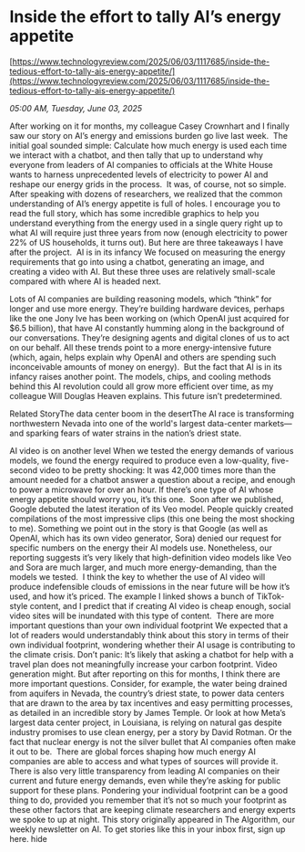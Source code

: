 # Inside the effort to tally AI’s energy appetite

[https://www.technologyreview.com/2025/06/03/1117685/inside-the-tedious-effort-to-tally-ais-energy-appetite/](https://www.technologyreview.com/2025/06/03/1117685/inside-the-tedious-effort-to-tally-ais-energy-appetite/)

*05:00 AM, Tuesday, June 03, 2025*

After working on it for months, my colleague Casey Crownhart and I finally saw our story on AI’s energy and emissions burden go live last week.  The initial goal sounded simple: Calculate how much energy is used each time we interact with a chatbot, and then tally that up to understand why everyone from leaders of AI companies to officials at the White House wants to harness unprecedented levels of electricity to power AI and reshape our energy grids in the process.   It was, of course, not so simple. After speaking with dozens of researchers, we realized that the common understanding of AI’s energy appetite is full of holes. I encourage you to read the full story, which has some incredible graphics to help you understand everything from the energy used in a single query right up to what AI will require just three years from now (enough electricity to power 22% of US households, it turns out). But here are three takeaways I have after the project.  AI is in its infancy We focused on measuring the energy requirements that go into using a chatbot, generating an image, and creating a video with AI. But these three uses are relatively small-scale compared with where AI is headed next.

Lots of AI companies are building reasoning models, which “think” for longer and use more energy. They’re building hardware devices, perhaps like the one Jony Ive has been working on (which OpenAI just acquired for $6.5 billion), that have AI constantly humming along in the background of our conversations. They’re designing agents and digital clones of us to act on our behalf. All these trends point to a more energy-intensive future (which, again, helps explain why OpenAI and others are spending such inconceivable amounts of money on energy).  But the fact that AI is in its infancy raises another point. The models, chips, and cooling methods behind this AI revolution could all grow more efficient over time, as my colleague Will Douglas Heaven explains. This future isn’t predetermined.

Related StoryThe data center boom in the desertThe AI race is transforming northwestern Nevada into one of the world's largest data-center markets—and sparking fears of water strains in the nation’s driest state.

AI video is on another level When we tested the energy demands of various models, we found the energy required to produce even a low-quality, five-second video to be pretty shocking: It was 42,000 times more than the amount needed for a chatbot answer a question about a recipe, and enough to power a microwave for over an hour. If there’s one type of AI whose energy appetite should worry you, it’s this one.  Soon after we published, Google debuted the latest iteration of its Veo model. People quickly created compilations of the most impressive clips (this one being the most shocking to me). Something we point out in the story is that Google (as well as OpenAI, which has its own video generator, Sora) denied our request for specific numbers on the energy their AI models use. Nonetheless, our reporting suggests it’s very likely that high-definition video models like Veo and Sora are much larger, and much more energy-demanding, than the models we tested.  I think the key to whether the use of AI video will produce indefensible clouds of emissions in the near future will be how it’s used, and how it’s priced. The example I linked shows a bunch of TikTok-style content, and I predict that if creating AI video is cheap enough, social video sites will be inundated with this type of content.  There are more important questions than your own individual footprint We expected that a lot of readers would understandably think about this story in terms of their own individual footprint, wondering whether their AI usage is contributing to the climate crisis. Don’t panic: It’s likely that asking a chatbot for help with a travel plan does not meaningfully increase your carbon footprint. Video generation might. But after reporting on this for months, I think there are more important questions. Consider, for example, the water being drained from aquifers in Nevada, the country’s driest state, to power data centers that are drawn to the area by tax incentives and easy permitting processes, as detailed in an incredible story by James Temple. Or look at how Meta’s largest data center project, in Louisiana, is relying on natural gas despite industry promises to use clean energy, per a story by David Rotman. Or the fact that nuclear energy is not the silver bullet that AI companies often make it out to be.  There are global forces shaping how much energy AI companies are able to access and what types of sources will provide it. There is also very little transparency from leading AI companies on their current and future energy demands, even while they’re asking for public support for these plans. Pondering your individual footprint can be a good thing to do, provided you remember that it’s not so much your footprint as these other factors that are keeping climate researchers and energy experts we spoke to up at night. This story originally appeared in The Algorithm, our weekly newsletter on AI. To get stories like this in your inbox first, sign up here. hide

